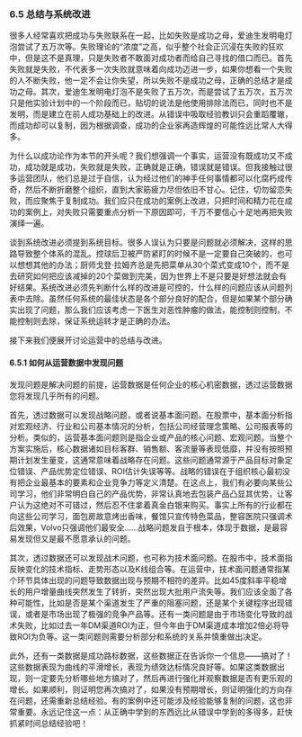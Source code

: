 ### 6.5 总结与系统改进

很多人经常喜欢把成功与失败联系在一起，比如失败是成功之母，爱迪生发明电灯泡尝试了五万次等。失败理论的“浓度”之高，似乎整个社会正沉浸在失败的狂欢中，但是这不是真理，只是失败者不敢面对成功者而给自己寻找的借口而已。首先失败就是失败，不代表多一次失败就意味着向成功迈进一步，如果你想看一个失败的人不断失败，他一定不会让你失望，所以失败不是成功之母，正确的总结才是成功之母。其次，爱迪生发明电灯泡不是失败了五万次，而是尝试了五万次，五万次只是他实验计划中的一个阶段而已，贴切的说法是他使用排除法而已，同时也不是发明，而是建立在前人成功基础上的改进。从错误中吸取经验教训只会重蹈覆辙，而成功却可以复制，因为根据调查，成功的企业家再造辉煌的可能性远比常人大得多。

为什么以成功论作为本节的开头呢？我们想强调一个事实，运营没有既成功又不成功，成功就是成功，失败就是失败，正确就是正确，错误就是错误。但我接触过很多运营团队，他们总是过于自信，认为经过他们的神手任何事情都可以化腐朽成传奇，然后不断折磨整个组织，直到大家筋疲力尽但依旧不甘心。记住，切勿留恋失败，而应聚焦于复制成功。我们应只在成功的案例上改进，只把时间和精力花在成功的案例上，对失败只需要重点分析一下原因即可，千万不要信心十足地再把失败演绎一遍。

谈到系统改进必须提到系统目标。很多人误认为只要是问题就必须解决，这样的思路导致整个体系的混乱。控球后卫被严防紧盯的时候不是一定要自己突破的，也可以想想其他的办法；厨师戈登·拉姆齐总是先把菜单从30个菜式变成10个，而不是去研究如何把应该减掉的20个菜做到完美，因为世界上不是只要是好想法就会有好结果。系统改进必须先判断什么样的改进是可控的，什么样的问题应该从问题列表中去除。虽然任何系统的最佳状态是各个部分良好的配合，但是如果某个部分确实出现了问题，那么我们应该考虑一下医生对恶性肿瘤的做法，能控制则控制，不能控制则去除，保证系统运转才是正确的办法。

接下来我们便展开讨论运营中的总结与改进。

#### 6.5.1 如何从运营数据中发现问题

发现问题是解决问题的前提，运营数据是任何企业的核心机密数据，透过运营数据您将发现几乎所有的问题。

首先，透过数据可以发现战略问题，或者说基本面问题。在股票中，基本面分析指对宏观经济、行业和公司基本情况的分析，包括公司经营理念策略、公司报表等的分析。类似的，运营基本面问题则是指企业或产品的核心问题、宏观问题。当整个方案实施后，核心数据诸如目标客群、销售额、客流量等表现低靡，并没有按照预期计划发生量变，这通常意味着战略存在问题。这些问题通常源于产品目标对象定位错误、产品优势定位错误、ROI估计失误等等。战略的错误在于组织核心最初没有把企业最基本的要素和企业竞争力等定义清楚。在这点上，我们有必要向某些公司学习，他们非常明白自己的产品优势，非常认真地去包装产品凸显其优势，让客户认为这绝对不可错过，然后忍不住拿着真金白银来购买。事实上所有的行业都在向这些公司学习，面包房故意烤出香味，餐馆只宣传特色菜品，整容医院只强调术后效果，Volvo只强调他们最安全……战略问题发自于根本，体现于数据，是最容易发现但又是最不愿意承认的问题。

其次，透过数据还可以发现战术问题，也可称为技术面问题。在股市中，技术面指反映变化的技术指标、走势形态以及K线组合等。在运营中，技术面问题通常指某个环节具体出现的问题导致数据出现与预期不相符的差异。比如45度斜率平稳增长的用户增量曲线突然发生了转折，突然出现大批用户流失等。我们应该全面了各种可能性，比如是否是某个渠道发生了严重的阻塞问题，还是某个关键程序出现错误，或者是市场出现了极强的竞争产品等。还有一类问题是由于市场变化导致的战术失败，比如过去一年DM渠道ROI为正，但今年由于DM渠道成本增加2倍必将导致ROI为负等。这一类问题则需要分析部分和系统的关系并慎重做出决定。

此外，还有一类数据是成功路标数据，这些数据正在告诉你一个信息——搞对了！这些数据表现为曲线的平滑增长，表现为绩效达标情况良好等。如果这类数据出现，则一定要先分析哪些地方搞对了，然后再进行强化并观察数据是否有更乐观的增长。如果顺利，则证明您再次搞对了，如果没有预期增长，则证明强化的方向存在问题，还需重新总结经验。有的案例中还可能涉及经验能够复制的问题，这也非常重要。永远记住这一点：从正确中学到的东西远比从错误中学到的多得多，赶快抓紧时间总结经验吧！

